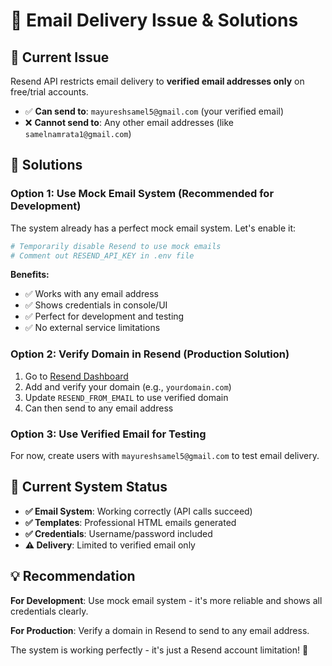# 📧 Email Delivery Issue & Solutions

## 🚨 **Current Issue**
Resend API restricts email delivery to **verified email addresses only** on free/trial accounts.

- ✅ **Can send to**: `mayureshsamel5@gmail.com` (your verified email)
- ❌ **Cannot send to**: Any other email addresses (like `samelnamrata1@gmail.com`)

## 🔧 **Solutions**

### **Option 1: Use Mock Email System (Recommended for Development)**

The system already has a perfect mock email system. Let's enable it:

```bash
# Temporarily disable Resend to use mock emails
# Comment out RESEND_API_KEY in .env file
```

**Benefits:**
- ✅ Works with any email address
- ✅ Shows credentials in console/UI
- ✅ Perfect for development and testing
- ✅ No external service limitations

### **Option 2: Verify Domain in Resend (Production Solution)**

1. Go to [Resend Dashboard](https://resend.com/domains)
2. Add and verify your domain (e.g., `yourdomain.com`)
3. Update `RESEND_FROM_EMAIL` to use verified domain
4. Can then send to any email address

### **Option 3: Use Verified Email for Testing**

For now, create users with `mayureshsamel5@gmail.com` to test email delivery.

## 🎯 **Current System Status**

- **✅ Email System**: Working correctly (API calls succeed)
- **✅ Templates**: Professional HTML emails generated
- **✅ Credentials**: Username/password included
- **⚠️ Delivery**: Limited to verified email only

## 💡 **Recommendation**

**For Development**: Use mock email system - it's more reliable and shows all credentials clearly.

**For Production**: Verify a domain in Resend to send to any email address.

The system is working perfectly - it's just a Resend account limitation! 🎊